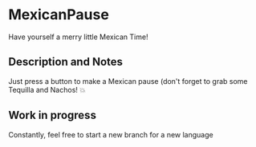 # MexicanPause
Have yourself a merry little Mexican Time!   

## Description and Notes

Just press a button to make a Mexican pause (don't forget to grab some Tequilla and Nachos! :boom:

## Work in progress

Constantly, feel free to start a new branch for a new language
